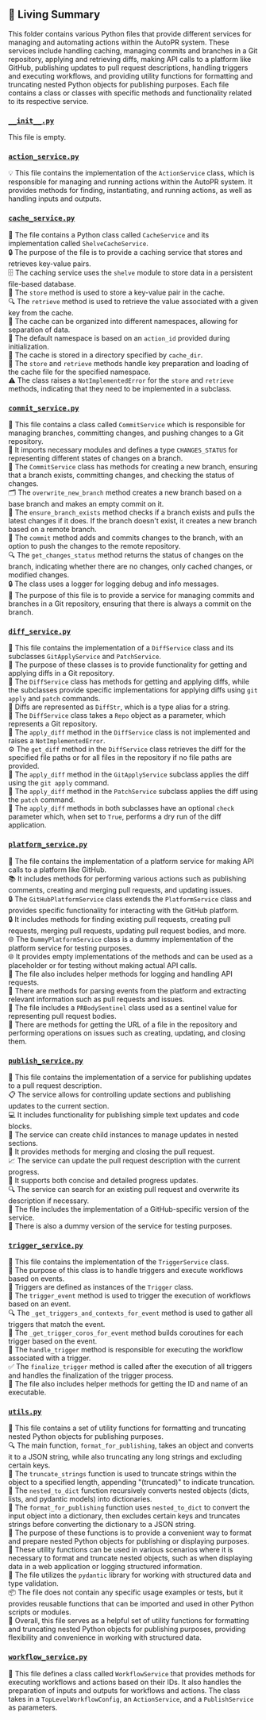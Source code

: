 

<!-- Living README Summary -->
## 🌳 Living Summary

This folder contains various Python files that provide different services for managing and automating actions within the AutoPR system. These services include handling caching, managing commits and branches in a Git repository, applying and retrieving diffs, making API calls to a platform like GitHub, publishing updates to pull request descriptions, handling triggers and executing workflows, and providing utility functions for formatting and truncating nested Python objects for publishing purposes. Each file contains a class or classes with specific methods and functionality related to its respective service.


### [`__init__.py`](https://github.com/raphael-francis/AutoPR-internal/blob/abf8a94706cbed9949282f3ad09945acb09227e5/./autopr/services/__init__.py)

This file is empty.  


### [`action_service.py`](https://github.com/raphael-francis/AutoPR-internal/blob/abf8a94706cbed9949282f3ad09945acb09227e5/./autopr/services/action_service.py)

💡 This file contains the implementation of the `ActionService` class, which is responsible for managing and running actions within the AutoPR system. It provides methods for finding, instantiating, and running actions, as well as handling inputs and outputs.  


### [`cache_service.py`](https://github.com/raphael-francis/AutoPR-internal/blob/abf8a94706cbed9949282f3ad09945acb09227e5/./autopr/services/cache_service.py)

📁 The file contains a Python class called `CacheService` and its implementation called `ShelveCacheService`.  
🔒 The purpose of the file is to provide a caching service that stores and retrieves key-value pairs.  
🗄️ The caching service uses the `shelve` module to store data in a persistent file-based database.  
🔑 The `store` method is used to store a key-value pair in the cache.  
🔍 The `retrieve` method is used to retrieve the value associated with a given key from the cache.  
📂 The cache can be organized into different namespaces, allowing for separation of data.  
📁 The default namespace is based on an `action_id` provided during initialization.  
📂 The cache is stored in a directory specified by `cache_dir`.  
🔑 The `store` and `retrieve` methods handle key preparation and loading of the cache file for the specified namespace.  
⚠️ The class raises a `NotImplementedError` for the `store` and `retrieve` methods, indicating that they need to be implemented in a subclass.  


### [`commit_service.py`](https://github.com/raphael-francis/AutoPR-internal/blob/abf8a94706cbed9949282f3ad09945acb09227e5/./autopr/services/commit_service.py)

📝 This file contains a class called `CommitService` which is responsible for managing branches, committing changes, and pushing changes to a Git repository.  
📁 It imports necessary modules and defines a type `CHANGES_STATUS` for representing different states of changes on a branch.  
🔧 The `CommitService` class has methods for creating a new branch, ensuring that a branch exists, committing changes, and checking the status of changes.  
🗂️ The `overwrite_new_branch` method creates a new branch based on a base branch and makes an empty commit on it.  
🔄 The `ensure_branch_exists` method checks if a branch exists and pulls the latest changes if it does. If the branch doesn't exist, it creates a new branch based on a remote branch.  
💾 The `commit` method adds and commits changes to the branch, with an option to push the changes to the remote repository.  
🔍 The `get_changes_status` method returns the status of changes on the branch, indicating whether there are no changes, only cached changes, or modified changes.  
🔒 The class uses a logger for logging debug and info messages.  
📝 The purpose of this file is to provide a service for managing commits and branches in a Git repository, ensuring that there is always a commit on the branch.  


### [`diff_service.py`](https://github.com/raphael-francis/AutoPR-internal/blob/abf8a94706cbed9949282f3ad09945acb09227e5/./autopr/services/diff_service.py)

📄 This file contains the implementation of a `DiffService` class and its subclasses `GitApplyService` and `PatchService`.    
🔀 The purpose of these classes is to provide functionality for getting and applying diffs in a Git repository.    
🔧 The `DiffService` class has methods for getting and applying diffs, while the subclasses provide specific implementations for applying diffs using `git apply` and `patch` commands.    
📝 Diffs are represented as `DiffStr`, which is a type alias for a string.    
📁 The `DiffService` class takes a `Repo` object as a parameter, which represents a Git repository.    
📝 The `apply_diff` method in the `DiffService` class is not implemented and raises a `NotImplementedError`.    
⚙️ The `get_diff` method in the `DiffService` class retrieves the diff for the specified file paths or for all files in the repository if no file paths are provided.    
📝 The `apply_diff` method in the `GitApplyService` subclass applies the diff using the `git apply` command.    
📝 The `apply_diff` method in the `PatchService` subclass applies the diff using the `patch` command.    
🔧 The `apply_diff` methods in both subclasses have an optional `check` parameter which, when set to `True`, performs a dry run of the diff application.  


### [`platform_service.py`](https://github.com/raphael-francis/AutoPR-internal/blob/abf8a94706cbed9949282f3ad09945acb09227e5/./autopr/services/platform_service.py)

📝 The file contains the implementation of a platform service for making API calls to a platform like GitHub.  
📚 It includes methods for performing various actions such as publishing comments, creating and merging pull requests, and updating issues.  
🔒 The `GitHubPlatformService` class extends the `PlatformService` class and provides specific functionality for interacting with the GitHub platform.  
🔒 It includes methods for finding existing pull requests, creating pull requests, merging pull requests, updating pull request bodies, and more.  
🌐 The `DummyPlatformService` class is a dummy implementation of the platform service for testing purposes.  
🌐 It provides empty implementations of the methods and can be used as a placeholder or for testing without making actual API calls.  
🔧 The file also includes helper methods for logging and handling API requests.  
🔧 There are methods for parsing events from the platform and extracting relevant information such as pull requests and issues.  
🔧 The file includes a `PRBodySentinel` class used as a sentinel value for representing pull request bodies.  
🔧 There are methods for getting the URL of a file in the repository and performing operations on issues such as creating, updating, and closing them.  


### [`publish_service.py`](https://github.com/raphael-francis/AutoPR-internal/blob/abf8a94706cbed9949282f3ad09945acb09227e5/./autopr/services/publish_service.py)

📝 This file contains the implementation of a service for publishing updates to a pull request description.  
📋 The service allows for controlling update sections and publishing updates to the current section.  
💻 It includes functionality for publishing simple text updates and code blocks.  
🔗 The service can create child instances to manage updates in nested sections.  
🚀 It provides methods for merging and closing the pull request.  
📈 The service can update the pull request description with the current progress.  
📖 It supports both concise and detailed progress updates.  
🔍 The service can search for an existing pull request and overwrite its description if necessary.  
🐙 The file includes the implementation of a GitHub-specific version of the service.  
📄 There is also a dummy version of the service for testing purposes.  


### [`trigger_service.py`](https://github.com/raphael-francis/AutoPR-internal/blob/abf8a94706cbed9949282f3ad09945acb09227e5/./autopr/services/trigger_service.py)

📝 This file contains the implementation of the `TriggerService` class.   
🔗 The purpose of this class is to handle triggers and execute workflows based on events.   
🔄 Triggers are defined as instances of the `Trigger` class.   
🚀 The `trigger_event` method is used to trigger the execution of workflows based on an event.   
🔍 The `_get_triggers_and_contexts_for_event` method is used to gather all triggers that match the event.   
🔗 The `_get_trigger_coros_for_event` method builds coroutines for each trigger based on the event.   
🔧 The `handle_trigger` method is responsible for executing the workflow associated with a trigger.   
✅ The `finalize_trigger` method is called after the execution of all triggers and handles the finalization of the trigger process.   
📝 The file also includes helper methods for getting the ID and name of an executable.  


### [`utils.py`](https://github.com/raphael-francis/AutoPR-internal/blob/abf8a94706cbed9949282f3ad09945acb09227e5/./autopr/services/utils.py)

📄 This file contains a set of utility functions for formatting and truncating nested Python objects for publishing purposes.  
🔍 The main function, `format_for_publishing`, takes an object and converts it to a JSON string, while also truncating any long strings and excluding certain keys.  
🔄 The `truncate_strings` function is used to truncate strings within the object to a specified length, appending "(truncated)" to indicate truncation.  
🔀 The `nested_to_dict` function recursively converts nested objects (dicts, lists, and pydantic models) into dictionaries.  
📝 The `format_for_publishing` function uses `nested_to_dict` to convert the input object into a dictionary, then excludes certain keys and truncates strings before converting the dictionary to a JSON string.  
🔑 The purpose of these functions is to provide a convenient way to format and prepare nested Python objects for publishing or displaying purposes.  
🧩 These utility functions can be used in various scenarios where it is necessary to format and truncate nested objects, such as when displaying data in a web application or logging structured information.  
📝 The file utilizes the `pydantic` library for working with structured data and type validation.  
📦 The file does not contain any specific usage examples or tests, but it provides reusable functions that can be imported and used in other Python scripts or modules.  
🔎 Overall, this file serves as a helpful set of utility functions for formatting and truncating nested Python objects for publishing purposes, providing flexibility and convenience in working with structured data.  


### [`workflow_service.py`](https://github.com/raphael-francis/AutoPR-internal/blob/abf8a94706cbed9949282f3ad09945acb09227e5/./autopr/services/workflow_service.py)

📝 This file defines a class called `WorkflowService` that provides methods for executing workflows and actions based on their IDs. It also handles the preparation of inputs and outputs for workflows and actions. The class takes in a `TopLevelWorkflowConfig`, an `ActionService`, and a `PublishService` as parameters.  

<!-- Living README Summary -->